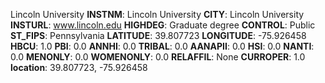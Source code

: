 
Lincoln University
**INSTNM**: Lincoln University 
**CITY**: Lincoln University 
**INSTURL**: www.lincoln.edu 
**HIGHDEG**: Graduate degree 
**CONTROL**: Public 
**ST_FIPS**: Pennsylvania 
**LATITUDE**: 39.807723 
**LONGITUDE**: -75.926458 
**HBCU**: 1.0 
**PBI**: 0.0 
**ANNHI**: 0.0 
**TRIBAL**: 0.0 
**AANAPII**: 0.0 
**HSI**: 0.0 
**NANTI**: 0.0 
**MENONLY**: 0.0 
**WOMENONLY**: 0.0 
**RELAFFIL**: None 
**CURROPER**: 1.0 
**location**: 39.807723, -75.926458 